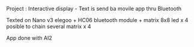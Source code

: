 Project : Interactive display - Text is send ba movile app thru Bluetooth

Texted on Nano v3 elegoo + HC06 bluetooth module + matrix 8x8 led x 4 posible to chain several matrix x 4

App done with AI2
